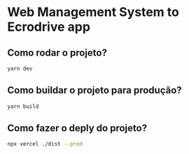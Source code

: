 # Web Management System to Ecrodrive app

## Como rodar o projeto?

```sh
yarn dev
```

## Como buildar o projeto para produção?

```sh
yarn build
```

## Como fazer o deply do projeto?

```sh
npx vercel ./dist --prod
```

